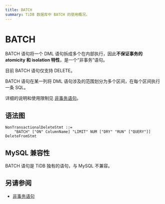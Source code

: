 ```yaml
---
title: BATCH 
summary: TiDB 数据库中 BATCH 的使用概况。
---
```


# BATCH 

BATCH 语句将一个 DML 语句拆成多个在内部执行，因此**不保证事务的 atomicity 和 isolation 特性**，是一个“非事务”语句。

目前 BATCH 语句仅支持 DELETE。

BATCH 语句在某一列将 DML 语句涉及的范围划分为多个区间，在每个区间执行一条 SQL。

详细的说明和使用限制见 [非事务语句](/non-transactional-DML.md)。

## 语法图

```ebnf+diagram
NonTransactionalDeleteStmt ::= 
    "BATCH" ["ON" ColumnName] "LIMIT" NUM ["DRY" "RUN" ["QUERY"]] DeleteFromStmt
```

## MySQL 兼容性

BATCH 语句是 TiDB 独有的语句，与 MySQL 不兼容。

## 另请参阅

* [非事务语句](/non-transactional-DML.md)
